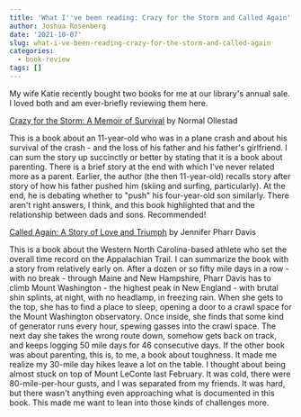 ```yaml
---
title: 'What I''ve been reading: Crazy for the Storm and Called Again'
author: Joshua Rosenberg
date: '2021-10-07'
slug: what-i-ve-been-reading-crazy-for-the-storm-and-called-again
categories:
  - book-review
tags: []
---
```


My wife Katie recently bought two books for me at our library's annual sale. I loved both and am ever-briefly reviewing them here.

[Crazy for the Storm: A Memoir of Survival](https://www.goodreads.com/book/show/5841908-crazy-for-the-storm) by Normal Ollestad

This is a book about an 11-year-old who was in a plane crash and about his survival of the crash - and the loss of his father and his father's girlfriend. I can sum the story up succinctly or better by stating that it is a book about parenting. There is a brief story at the end with which I've never related more as a parent. Earlier, the author (the then 11-year-old) recalls story after story of how his father pushed him (skiing and surfing, particularly). At the end, he is debating whether to "push" his four-year-old son similarly. There aren't right answers, I think, and this book highlighted that and the relationship between dads and sons. Recommended!

[Called Again: A Story of Love and Triumph](https://www.goodreads.com/en/book/show/17193433-called-again) by Jennifer Pharr Davis

This is a book about the Western North Carolina-based athlete who set the overall time record on the Appalachian Trail. I can summarize the book with a story from relatively early on. After a dozen or so fifty mile days in a row - with no break - through Maine and New Hampshire, Pharr Davis has to climb Mount Washington - the highest peak in New England - with brutal shin splints, at night, with no headlamp, in freezing rain. When she gets to the top, she has to find a place to sleep, opening a door to a crawl space for the Mount Washington observatory. Once inside, she finds that some kind of generator runs every hour, spewing gasses into the crawl space. The next day she takes the wrong route down, somehow gets back on track, and keeps logging 50 mile days for 46 consecutive days. If the other book was about parenting, this is, to me, a book about toughness. It made me realize my 30-mile day hikes leave a lot on the table. I thought about being almost stuck on top of Mount LeConte last February. It was cold, there were 80-mile-per-hour gusts, and I was separated from my friends. It was hard, but there wasn't anything even approaching what is documented in this book. This made me want to lean into those kinds of challenges more.